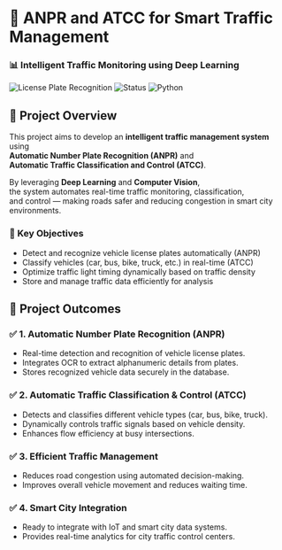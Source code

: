 # 🚦 ANPR and ATCC for Smart Traffic Management  

### 📊 Intelligent Traffic Monitoring using Deep Learning  

![License Plate Recognition](https://img.shields.io/badge/Project-Computer%20Vision-blue?style=for-the-badge)
![Status](https://img.shields.io/badge/Status-Active-success?style=for-the-badge)
![Python](https://img.shields.io/badge/Made%20With-Python-yellow?style=for-the-badge)
## 🧠 Project Overview  

This project aims to develop an **intelligent traffic management system** using  
**Automatic Number Plate Recognition (ANPR)** and  
**Automatic Traffic Classification and Control (ATCC)**.  

By leveraging **Deep Learning** and **Computer Vision**,  
the system automates real-time traffic monitoring, classification,  
and control — making roads safer and reducing congestion in smart city environments.  

### 🎯 Key Objectives
- Detect and recognize vehicle license plates automatically (ANPR)
- Classify vehicles (car, bus, bike, truck, etc.) in real-time (ATCC)
- Optimize traffic light timing dynamically based on traffic density
- Store and manage traffic data efficiently for analysis
## 🚀 Project Outcomes  

### ✅ 1. **Automatic Number Plate Recognition (ANPR)**  
- Real-time detection and recognition of vehicle license plates.  
- Integrates OCR to extract alphanumeric details from plates.  
- Stores recognized vehicle data securely in the database.  

### ✅ 2. **Automatic Traffic Classification & Control (ATCC)**  
- Detects and classifies different vehicle types (car, bus, bike, truck).  
- Dynamically controls traffic signals based on vehicle density.  
- Enhances flow efficiency at busy intersections.  

### ✅ 3. **Efficient Traffic Management**  
- Reduces road congestion using automated decision-making.  
- Improves overall vehicle movement and reduces waiting time.  

### ✅ 4. **Smart City Integration**  
- Ready to integrate with IoT and smart city data systems.  
- Provides real-time analytics for city traffic control centers.  


